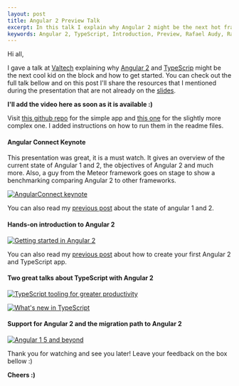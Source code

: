 ```yaml
---
layout: post
title: Angular 2 Preview Talk
excerpt: In this talk I explain why Angular 2 might be the next hot framework and how to get started.
keywords: Angular 2, TypeScript, Introduction, Preview, Rafael Audy, Rafael Glanzner, Rafael Audy Glanzner
---
```


Hi all,

I gave a talk at [Valtech](https://www.valtech.com/) explaining why [Angular 2](https://angular.io/) and [TypeScrip](http://www.typescriptlang.org/) might be the next cool kid on the block and how to get started. 
You can check out the full talk bellow and on this post I'll share the resources that I mentioned during the presentation that are not already on the [slides](http://www.slideshare.net/rafaelglanzner/introduction-to-angular-2-54854095).

__I'll add the video here as soon as it is available :)__

Visit [this github repo](https://github.com/rafaelaudy/angular-2-heroes) for the simple app and [this one](https://github.com/rafaelaudy/angular-2-heroes-step-2) for the slightly more complex one. I added instructions on how to run them in the readme files.

#### Angular Connect Keynote
This presentation was great, it is a must watch. It gives an overview of the current state of Angular 1 and 2, the objectives of Angular 2 and much more.
Also, a guy from the Meteor framework goes on stage to show a benchmarking comparing Angular 2 to other frameworks.

[![AngularConnect keynote](http://img.youtube.com/vi/UxjgUjVpe24/0.jpg)](https://www.youtube.com/watch?v=UxjgUjVpe24)

You can also read my [previous post](http://rafaelaudy.github.io/angular-1-and-2-state/) about the state of angular 1 and 2.

#### Hands-on introduction to Angular 2 

[![Getting started in Angular 2](http://img.youtube.com/vi/LS3aewTkfHI/0.jpg)](https://www.youtube.com/watch?v=LS3aewTkfHI)

You can also read my [previous post](http://rafaelaudy.github.io/simple-angular-2-app/) about how to create your first Angular 2 and TypeScript app.

#### Two great talks about TypeScript with Angular 2

[![TypeScript tooling for greater productivity](http://img.youtube.com/vi/yy4c0hzNXKw/0.jpg)](https://www.youtube.com/watch?v=yy4c0hzNXKw)

[![What's new in TypeScript](http://img.youtube.com/vi/_TDUV9R09PM/0.jpg)](https://www.youtube.com/watch?v=_TDUV9R09PM)

#### Support for Angular 2 and the migration path to Angular 2

[![Angular 1 5 and beyond](http://img.youtube.com/vi/uXvNDcnLnwU/0.jpg)](https://www.youtube.com/watch?v=uXvNDcnLnwU)

Thank you for watching and see you later!
Leave your feedback on the box bellow :)

__Cheers :)__